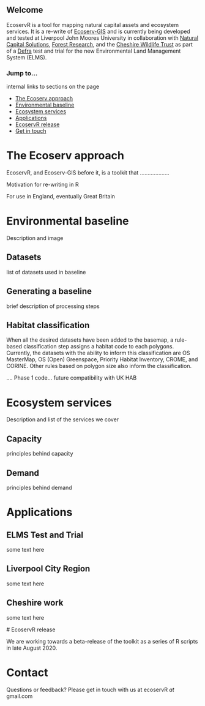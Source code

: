 
## Welcome
EcoservR is a tool for mapping natural capital assets and ecosystem services. It is a re-write of [Ecoserv-GIS](https://www.nature.scot/snh-research-report-954-ecoserv-gis-v33-toolkit-mapping-ecosystem-services-gb-scale) and is currently being developed and tested at Liverpool John Moores University in collaboration with [Natural Capital Solutions](http://www.naturalcapitalsolutions.co.uk/), [Forest Research](forestresearch.gov.uk/), and the [Cheshire Wildlife Trust](https://www.cheshirewildlifetrust.org.uk/) as part of a [Defra](https://www.gov.uk/government/organisations/department-for-environment-food-rural-affairs) test and trial for the new Environmental Land Management System (ELMS).

### Jump to...

internal links to sections on the page
+ [The Ecoserv approach](#the-ecoserv-approach)
+ [Environmental baseline](#environmental-baseline)
+ [Ecosystem services](#ecosystem-services)
+ [Applications](#applications)
+ [EcoservR release](#ecoservr-release)
+ [Get in touch](#contact)

<div display="block" class="row-full" markdown="1">
  <div class="main-content" markdown="1">

# The Ecoserv approach

EcoservR, and Ecoserv-GIS before it, is a toolkit that ...................

Motivation for re-writing in R

For use in England, eventually Great Britain

  </div>
</div>

# Environmental baseline

Description and image

## Datasets

list of datasets used in baseline

## Generating a baseline 
brief description of processing steps

## Habitat classification

When all the desired datasets have been added to the basemap, a rule-based classification step assigns a habitat code to each polygons. Currently, the datasets with the ability to inform this classification are OS MasterMap, OS (Open) Greenspace, Priority Habitat Inventory, CROME, and CORINE. Other rules based on polygon size also inform the classification.

.... Phase 1 code... future compatibility with UK HAB

<div display="block" class="row-full" markdown="1">
  <div class="main-content" markdown="1">

# Ecosystem services

Description and list of the services we cover 

## Capacity

principles behind capacity

## Demand 

principles behind demand

</div>
</div>

# Applications

## ELMS Test and Trial
some text here

## Liverpool City Region
some text here

## Cheshire work
some text here

<div display="block" class="release" markdown="1">
  <div class="main-content" markdown="1">
# EcoservR release

We are working towards a beta-release of the toolkit as a series of R scripts in late August 2020. 

</div>
</div>

# Contact

Questions or feedback? Please get in touch with us at ecoservR *at* gmail.com
